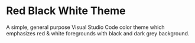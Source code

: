 # Red Black White Theme
A simple, general purpose Visual Studio Code color theme which emphasizes red & white foregrounds with black and dark grey background.
